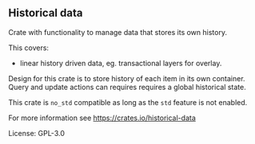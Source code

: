 ## Historical data

Crate with functionality to manage data that stores its own history.

This covers:
- linear history driven data, eg. transactional layers for overlay.

Design for this crate is to store history of each item in its own container.
Query and update actions can requires requires a global historical state.

This crate is `no_std` compatible as long as the `std` feature is not enabled.

For more information see <https://crates.io/historical-data>

License: GPL-3.0
